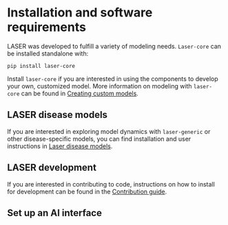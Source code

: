 # Installation and software requirements

LASER was developed to fulfill a variety of modeling needs. `Laser-core` can be installed standalone with:

```
pip install laser-core
```

Install `laser-core` if you are interested in using the components to develop your own, customized model. More information on modeling with `laser-core` can be found in [Creating custom models](get-started/custom.md).


## LASER disease models

If you are interested in exploring model dynamics with `laser-generic` or other disease-specific models, you can find installation and user instructions in [Laser disease models](get-started/index.md).


## LASER development

If you are interested in contributing to code, instructions on how to install for development can be found in the [Contribution guide](development.md).


## Set up an AI interface

<!-- Info on Jenner, or other AI set-up instructions -->
